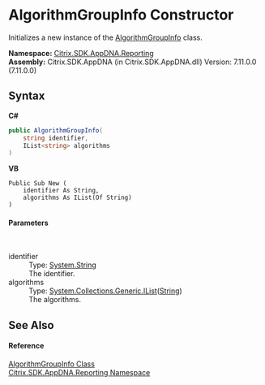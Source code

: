 # AlgorithmGroupInfo Constructor 
 

Initializes a new instance of the <a href="ac2c0128-6b6f-02aa-605b-bbb4702f26df">AlgorithmGroupInfo</a> class.

**Namespace:**&nbsp;<a href="5a349796-1e47-290a-6953-6ce2117c7cbc">Citrix.SDK.AppDNA.Reporting</a><br />**Assembly:**&nbsp;Citrix.SDK.AppDNA (in Citrix.SDK.AppDNA.dll) Version: 7.11.0.0 (7.11.0.0)

## Syntax

**C#**
```csharp
public AlgorithmGroupInfo(
	string identifier,
	IList<string> algorithms
)
```

**VB**
```vbnet
Public Sub New ( 
	identifier As String,
	algorithms As IList(Of String)
)
```


#### Parameters
&nbsp;<dl><dt>identifier</dt><dd>Type: <a href="http://msdn2.microsoft.com/en-us/library/s1wwdcbf" target="_blank">System.String</a><br />The identifier.</dd><dt>algorithms</dt><dd>Type: <a href="http://msdn2.microsoft.com/en-us/library/5y536ey6" target="_blank">System.Collections.Generic.IList</a>(<a href="http://msdn2.microsoft.com/en-us/library/s1wwdcbf" target="_blank">String</a>)<br />The algorithms.</dd></dl>

## See Also


#### Reference
<a href="ac2c0128-6b6f-02aa-605b-bbb4702f26df">AlgorithmGroupInfo Class</a><br /><a href="5a349796-1e47-290a-6953-6ce2117c7cbc">Citrix.SDK.AppDNA.Reporting Namespace</a><br />